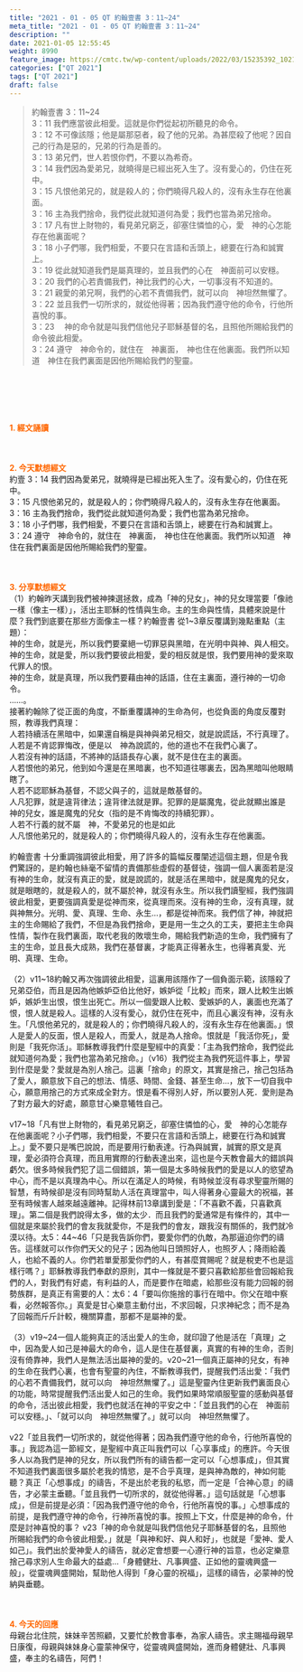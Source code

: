```yaml
---
title: "2021 - 01 - 05 QT 約翰壹書 3：11~24"
meta_title: "2021 - 01 - 05 QT 約翰壹書 3：11~24"
description: ""
date: 2021-01-05 12:55:45
weight: 8990
feature_image: https://cmtc.tw/wp-content/uploads/2022/03/15235392_10211799862337740_180693556567566654_o-1.webp
categories: ["QT 2021"]
tags: ["QT 2021"]
draft: false
---
```


<blockquote>約翰壹書 3：11~24<br />
3：11 我們應當彼此相愛。這就是你們從起初所聽見的命令。<br />
3：12 不可像該隱；他是屬那惡者，殺了他的兄弟。為甚麼殺了他呢？因自己的行為是惡的，兄弟的行為是善的。<br />
3：13 弟兄們，世人若恨你們，不要以為希奇。<br />
3：14 我們因為愛弟兄，就曉得是已經出死入生了。沒有愛心的，仍住在死中。<br />
3：15 凡恨他弟兄的，就是殺人的；你們曉得凡殺人的，沒有永生存在他裏面。<br />
3：16 主為我們捨命，我們從此就知道何為愛；我們也當為弟兄捨命。<br />
3：17 凡有世上財物的，看見弟兄窮乏，卻塞住憐恤的心，愛　神的心怎能存在他裏面呢？<br />
3：18 小子們哪，我們相愛，不要只在言語和舌頭上，總要在行為和誠實上。<br />
3：19 從此就知道我們是屬真理的，並且我們的心在　神面前可以安穩。<br />
3：20 我們的心若責備我們，神比我們的心大，一切事沒有不知道的。<br />
3：21 親愛的弟兄啊，我們的心若不責備我們，就可以向　神坦然無懼了。<br />
3：22 並且我們一切所求的，就從他得著；因為我們遵守他的命令，行他所喜悅的事。<br />
3：23 　神的命令就是叫我們信他兒子耶穌基督的名，且照他所賜給我們的命令彼此相愛。<br />
3：24 遵守　神命令的，就住在　神裏面，　神也住在他裏面。我們所以知道　神住在我們裏面是因他所賜給我們的聖靈。</blockquote><br />
&nbsp;<br />
<br />
&nbsp;<br />
<br />
<span style="color: #ff6600;"><strong>1. </strong><strong>經文誦讀</strong></span><br />
<br />
<span style="color: #ff6600;"><strong> </strong></span><br />
<br />
<span style="color: #ff6600;"><strong>2. 今天默想</strong><strong>經文<br />
</strong></span>約壹 3：14 我們因為愛弟兄，就曉得是已經出死入生了。沒有愛心的，仍住在死中。<br />
3：15 凡恨他弟兄的，就是殺人的；你們曉得凡殺人的，沒有永生存在他裏面。<br />
3：16 主為我們捨命，我們從此就知道何為愛；我們也當為弟兄捨命。<br />
3：18 小子們哪，我們相愛，不要只在言語和舌頭上，總要在行為和誠實上。<br />
3：24 遵守　神命令的，就住在　神裏面，　神也住在他裏面。我們所以知道　神住在我們裏面是因他所賜給我們的聖靈。<br />
<br />
&nbsp;<br />
<br />
<span style="color: #ff6600;"><strong>3. 分享默想經文<br />
</strong></span>（1）約翰昨天講到我們被神揀選拯救，成為「神的兒女」，神的兒女理當要「像祂一樣（像主一樣）」，活出主耶穌的性情與生命。主的生命與性情，具體來說是什麼？我們到底要在那些方面像主一樣？約翰壹書 從1~3章反覆講到幾點重點（主題）：<br />
神的生命，就是光，所以我們要棄絕一切罪惡與黑暗，在光明中與神、與人相交。<br />
神的生命，就是愛，所以我們要彼此相愛，愛的相反就是恨，我們要用神的愛來取代罪人的恨。<br />
神的生命，就是真理，所以我們要藉由神的話語，住在主裏面，遵行神的一切命令。<br />
……。<br />
接著約翰除了從正面的角度，不斷重覆講神的生命為何，也從負面的角度反覆對照，教導我們真理：<br />
人若持續活在黑暗中，如果還自稱是與神與弟兄相交，就是說謊話，不行真理了。<br />
人若是不肯認罪悔改，便是以　神為說謊的，他的道也不在我們心裏了。<br />
人若沒有神的話語，不將神的話語長存心裏，就不是住在主的裏面。<br />
人若恨他的弟兄，他到如今還是在黑暗裏，也不知道往哪裏去，因為黑暗叫他眼睛瞎了。<br />
人若不認耶穌為基督，不認父與子的，這就是敵基督的。<br />
人凡犯罪，就是違背律法；違背律法就是罪。犯罪的是屬魔鬼，從此就顯出誰是　神的兒女，誰是魔鬼的兒女（指的是不肯悔改的持續犯罪）。<br />
人若不行義的就不屬　神，不愛弟兄的也是如此<br />
人凡恨他弟兄的，就是殺人的；你們曉得凡殺人的，沒有永生存在他裏面。<br />
<br />
約翰壹書 十分重調強調彼此相愛，用了許多的篇幅反覆闡述這個主題，但是令我們驚訝的，是約翰也絲毫不留情的責備那些虛假的基督徒，強調一個人裏面若是沒有神的生命，就沒有真正的愛，就是說謊的，就是活在黑暗中，就是魔鬼的兒女，就是眼瞎的，就是殺人的，就不屬於神，就沒有永生。所以我們讀聖經，我們強調彼此相愛，更要強調真愛是從神而來，從真理而來。沒有神的生命，沒有真理，就與神無分。光明、愛、真理、生命、永生…，都是從神而來。我們信了神，神就把主的生命賜給了我們，不但是為我們捨命，更是用一生之久的工夫，要把主生命與性情，製作在我們裏面，取代老我的敗壞生命，賜給我們新造的生命，我們擁有了主的生命，並且長大成熟，我們在基督裏，才能真正得著永生，也得著真愛、光明、真理、生命。<br />
<br />
（2）v11~18約翰又再次強調彼此相愛，這裏用該隱作了一個負面示範，該隱殺了兄弟亞伯，而且是因為他嫉妒亞伯比他好，嫉妒從「比較」而來，跟人比較生出嫉妒，嫉妒生出恨，恨生出死亡。所以一個愛跟人比較、愛嫉妒的人，裏面也充滿了恨，恨人就是殺人。這樣的人沒有愛心，就仍住在死中，而且心裏沒有神，沒有永生。「凡恨他弟兄的，就是殺人的；你們曉得凡殺人的，沒有永生存在他裏面。」恨人是愛人的反面，恨人是殺人，而愛人，就是為人捨命。恨就是「我活你死」，愛則是「我死你活」。耶穌教導我們什麼是聖經中的真愛：「主為我們捨命，我們從此就知道何為愛；我們也當為弟兄捨命。」（v16）我們從主為我們死這件事上，學習到什麼是愛？愛就是為別人捨己。這裏「捨命」的原文，其實是捨己，捨己包括為了愛人，願意放下自己的想法、情感、時間、金錢、甚至生命…，放下一切自我中心，願意用捨己的方式來成全對方。恨是看不得別人好，所以要別人死．愛則是為了對方最大的好處，願意甘心樂意犧牲自己。<br />
<br />
v17~18「凡有世上財物的，看見弟兄窮乏，卻塞住憐恤的心，愛　神的心怎能存在他裏面呢？小子們哪，我們相愛，不要只在言語和舌頭上，總要在行為和誠實上。」愛不要只是嘴巴說說，而是要用行動表達。行為與誠實，誠實的原文是真理，愛必須符合真理，而且用實際的行動表達出來，這也是今天教會最大的錯誤與虧欠。很多時候我們犯了這二個錯誤，第一個是太多時候我們的愛是以人的慾望為中心，而不是以真理為中心。所以在滿足人的時候，有時候並沒有尋求聖靈所賜的智慧，有時候卻是沒有同時幫助人活在真理當中，叫人得著身心靈最大的祝福，甚至有時候害人越來越遠離神。記得林前13章講到愛是：「不喜歡不義，只喜歡真理」。第二個是我們說得太多，做的太少．而且我們的愛通常是有條件的，其中一個就是來屬於我們的會友我就愛你，不是我們的會友，跟我沒有關係的，我們就冷漠以待。太5：44~46「只是我告訴你們，要愛你們的仇敵，為那逼迫你們的禱告。這樣就可以作你們天父的兒子；因為他叫日頭照好人，也照歹人；降雨給義人，也給不義的人。你們若單愛那愛你們的人，有甚麼賞賜呢？就是稅吏不也是這樣行嗎？」耶穌教導我們奉獻的原則，其中一條就是不要只喜歡給那些會回報給我們的人，對我們有好處，有利益的人，而是要作在暗處，給那些沒有能力回報的弱勢族群，是真正有需要的人：太6：4「要叫你施捨的事行在暗中。你父在暗中察看，必然報答你。」真愛是甘心樂意主動付出，不求回報，只求神紀念；而不是為了回報而斤斤計較，機關算盡，那都不是屬神的愛。<br />
<br />
（3）v19~24一個人能夠真正的活出愛人的生命，就印證了他是活在「真理」之中，因為愛人如己是神最大的命令，這人是住在基督裏，真實的有神的生命，否則沒有倚靠神，我們人是無法活出屬神的愛的。v20~21一個真正屬神的兒女，有神的生命在我們心裏，也會有聖靈的內住，不斷教導我們，提醒我們活出愛：「我們的心若不責備我們，就可以向　神坦然無懼了。」這是聖靈內住更新我們裏面良心的功能，時常提醒我們活出愛人如己的生命。我們如果時常順服聖靈的感動與基督的命令，活出彼此相愛，我們也就活在神的平安之中：「並且我們的心在　神面前可以安穩。」、「就可以向　神坦然無懼了。」就可以向　神坦然無懼了。<br />
<br />
v22「並且我們一切所求的，就從他得著；因為我們遵守他的命令，行他所喜悅的事。」我認為這一節經文，是聖經中真正叫我們可以「心享事成」的應許。今天很多人以為我們是神的兒女，所以我們所有的禱告都一定可以「心想事成」，但其實不知道我們裏面很多屬於老我的情慾，是不合乎真理，是與神為敵的，神如何能聽？真正「心想事成」的禱告，不是出於老我的私慾，而一定是「合神心意」的禱告，才必蒙主垂聽。「並且我們一切所求的，就從他得著。」這句話就是「心想事成」，但是前提是必須：「因為我們遵守他的命令，行他所喜悅的事。」心想事成的前提，是我們遵守神的命令，行神所喜悅的事。按照上下文，什麼是神的命令，什麼是討神喜悅的事？ v23「神的命令就是叫我們信他兒子耶穌基督的名，且照他所賜給我們的命令彼此相愛。」就是「與神和好、與人和好」，也就是「愛神、愛人如己」。我們出於愛神愛人的禱告，就必定會想要一心遵行神的旨意，也必定樂意捨己尋求別人生命最大的益處…「身體健壯、凡事興盛、正如他的靈魂興盛一般」，從靈魂興盛開始，幫助他人得到「身心靈的祝福」，這樣的禱告，必蒙神的悅納與垂聽。<br />
<br />
&nbsp;<br />
<br />
<span style="color: #ff6600;"><strong>4. 今天的回應<br />
</strong></span>母親台北住院，妹妹辛苦照顧，又要忙於教會事奉，為家人禱告。求主賜福母親早日康復，母親與妹妹身心靈蒙神保守，從靈魂興盛開始，進而身體健壯、凡事興盛，奉主的名禱告，阿們！<br />
<br />
&nbsp;
        